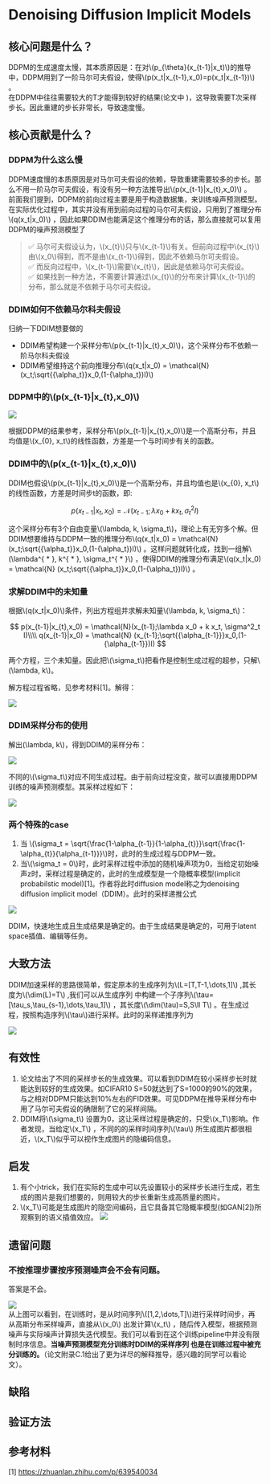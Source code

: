 # Denoising Diffusion Implicit Models

## 核心问题是什么？

DDPM的生成速度太慢，其本质原因是：在对\\(p_{\theta}(x_{t-1}|x_t)\\)的推导中，DDPM用到了一阶马尔可夫假设，使得\\(p(x_t|x_{t-1},x_0)=p(x_t|x_{t-1})\\) 。  
在DDPM中往往需要较大的T才能得到较好的结果(论文中 )，这导致需要T次采样步长。因此重建的步长非常长，导致速度慢。  

## 核心贡献是什么？

### DDPM为什么这么慢

DDPM速度慢的本质原因是对马尔可夫假设的依赖，导致重建需要较多的步长。那么不用一阶马尔可夫假设，有没有另一种方法推导出\\(p(x_{t-1}|x_{t},x_0)\\) 。  
前面我们提到，DDPM的前向过程主要是用于构造数据集，来训练噪声预测模型。在实际优化过程中，其实并没有用到前向过程的马尔可夫假设，只用到了推理分布 \\(q(x_t|x_0)\\) ，因此如果DDIM也能满足这个推理分布的话，那么直接就可以复用DDPM的噪声预测模型了

> &#x2705; 马尔可夫假设认为，\\(x_{t}\\)只与\\(x_{t-1}\\)有关。但前向过程中\\(x_{t}\\)由\\(x_0\\)得到，而不是由\\(x_{t-1}\\)得到，因此不依赖马尔可夫假设。   
> &#x2705; 而反向过程中，\\(x_{t-1}\\)需要\\(x_{t}\\)，因此是依赖马尔可夫假设。  
> &#x2705; 如果找到一种方法，不需要计算通过\\(x_{t}\\)的分布来计算\\(x_{t-1}\\)的分布，那么就是不依赖于马尔可夫假设。  

### DDIM如何不依赖马尔科夫假设

归纳一下DDIM想要做的
- DDIM希望构建一个采样分布\\(p(x_{t-1}|x_{t},x_0)\\)，这个采样分布不依赖一阶马尔科夫假设
- DDIM希望维持这个前向推理分布\\(q(x_t|x_0) = \mathcal{N} (x_t;\sqrt{{\alpha_t}}x_0,(1-{\alpha_t})I)\\)

### DDPM中的\\(p(x_{t-1}|x_{t},x_0)\\)

![](https://caterpillarstudygroup.github.io/ImportantArticles/assets/lhy3-26.png)

根据DDPM的结果参考，采样分布\\(p(x_{t-1}|x_{t},x_0)\\)是一个高斯分布，并且均值是\\(x_{0}, x_t\\)的线性函数，方差是一个与时间步有关的函数。

### DDIM中的\\(p(x_{t-1}|x_{t},x_0)\\)

DDIM也假设\\(p(x_{t-1}|x_{t},x_0)\\)是一个高斯分布，并且均值也是\\(x_{0}, x_t\\)的线性函数，方差是时间步t的函数，即:

$$
p(x_{t-1}|x_{t},x_0) = \mathcal{N}(x_{t-1};\lambda x_0 + k x_t, \sigma^2_t I)
$$

这个采样分布有3个自由变量\\(\lambda, k, \sigma_t\\)，理论上有无穷多个解。但DDIM想要维持与DDPM一致的推理分布\\(q(x_t|x_0) = \mathcal{N} (x_t;\sqrt{{\alpha_t}}x_0,(1-{\alpha_t})I)\\) 。这样问题就转化成，找到一组解\\(\lambda^{ * }, k^{ * }, \sigma_t^{ * }\\) ，使得DDIM的推理分布满足\\(q(x_t|x_0) = \mathcal{N} (x_t;\sqrt{{\alpha_t}}x_0,(1-{\alpha_t})I)\\) 。

### 求解DDIM中的未知量

根据\\(q(x_t|x_0)\\)条件，列出方程组并求解未知量\\(\lambda, k, \sigma_t\\)：

$$
p(x_{t-1}|x_{t},x_0) = \mathcal{N}(x_{t-1};\lambda x_0 + k x_t, \sigma^2_t I)\\\\
q(x_{t-1}|x_0) = \mathcal{N} (x_{t-1};\sqrt{{\alpha_{t-1}}}x_0,(1-{\alpha_{t-1}})I)
$$

两个方程，三个未知量。因此把\\(\sigma_t\\)把看作是控制生成过程的超参，只解\\(\lambda, k\\)。  

解方程过程省略，见参考材料[1]。解得：

![](./assets/2-10.PNG)

### DDIM采样分布的使用

解出(\lambda, k\\)，得到DDIM的采样分布：  

![](./assets/2-11.PNG)

不同的\\(\sigma_t\\)对应不同生成过程。由于前向过程没变，故可以直接用DDPM训练的噪声预测模型。其采样过程如下：

![](./assets/2-12.PNG)

### 两个特殊的case

1. 当 \\(\sigma_t = \sqrt{\frac{1-\alpha_{t-1}}{1-\alpha_{t}}}\sqrt{\frac{1-\alpha_{t}}{\alpha_{t-1}}}\\)时，此时的生成过程与DDPM一致。
2. 当\\(\sigma_t = 0\\)时，此时采样过程中添加的随机噪声项为0，当给定初始噪声z时，采样过程是确定的，此时的生成模型是一个隐概率模型(implicit probabilstic model)[1]。作者将此时diffusion model称之为denoising diffusion implicit model（DDIM）。此时的采样递推公式

![](./assets/2-15.PNG)

DDIM，快速地生成且生成结果是确定的。由于生成结果是确定的，可用于latent space插值、编辑等任务。

## 大致方法

DDIM加速采样的思路很简单，假定原本的生成序列为\\(L=[T,T-1,\dots,1]\\) ,其长度为\\(\dim(L)=T\\) ,我们可以从生成序列 中构建一个子序列\\(\tau=[\tau_s,\tau_{s-1},\dots,\tau_1]\\) ，其长度\\(\dim(\tau)=S,S\ll T\\) 。在生成过程，按照构造序列\\(\tau\\)进行采样。此时的采样递推序列为  

![](./assets/2-16.PNG)

## 有效性

1. 论文给出了不同的采样步长的生成效果。可以看到DDIM在较小采样步长时就能达到较好的生成效果。如CIFAR10 S=50就达到了S=1000的90%的效果，与之相对DDPM只能达到10%左右的FID效果。可见DDPM在推导采样分布中用了马尔可夫假设的确限制了它的采样间隔。
2. DDIM将\\(\sigma_t\\) 设置为0，这让采样过程是确定的，只受\\(x_T\\)影响。作者发现，当给定\\(x_T\\) ，不同的的采样时间序列\\(\tau\\) 所生成图片都很相近，\\(x_T\\)似乎可以视作生成图片的隐编码信息。  



## 启发

1. 有个小trick，我们在实际的生成中可以先设置较小的采样步长进行生成，若生成的图片是我们想要的，则用较大的步长重新生成高质量的图片。
2. \\(x_T\\)可能是生成图片的隐空间编码，且它具备其它隐概率模型(如GAN[2])所观察到的语义插值效应。
![](./assets/f7352d1fecdef31d79b3049fb36e7b35_7_Figure_6.png)

## 遗留问题

### 不按推理步骤按序预测噪声会不会有问题。

答案是不会。

![](https://pic4.zhimg.com/80/v2-bfc81d9cac819a5f0a7c584cae42275f_720w.webp)  
从上图可以看到，在训练时，是从时间序列\\([1,2,\dots,T]\\)进行采样时间步，再从高斯分布采样噪声，直接从\\(x_0\\) 出发计算\\(x_t\\) ，随后传入模型，根据预测噪声与实际噪声计算损失迭代模型。我们可以看到在这个训练pipeline中并没有限制时序信息。**当噪声预测模型充分训练时DDIM的采样序列 也是在训练过程中被充分训练的。**（论文附录C.1给出了更为详尽的解释推导，感兴趣的同学可以看论文）。


## 缺陷

## 验证方法

## 参考材料

[1] https://zhuanlan.zhihu.com/p/639540034